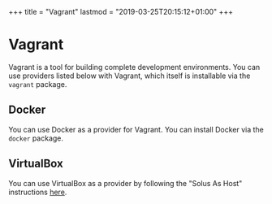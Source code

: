 +++
title = "Vagrant"
lastmod = "2019-03-25T20:15:12+01:00"
+++
# Vagrant

Vagrant is a tool for building complete development environments. You can use providers listed below with Vagrant, which itself is installable via the `vagrant` package.

## Docker

You can use Docker as a provider for Vagrant. You can install Docker via the `docker` package.

## VirtualBox

You can use VirtualBox as a provider by following the "Solus As Host" instructions [here](/articles/software/virtualbox/en#solus-as-host).
